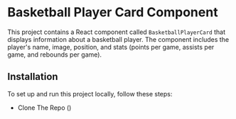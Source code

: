 # Basketball Player Card Component

This project contains a React component called `BasketballPlayerCard` that displays information about a basketball player. The component includes the player's name, image, position, and stats (points per game, assists per game, and rebounds per game).

## Installation

To set up and run this project locally, follow these steps:

- Clone The Repo ()
